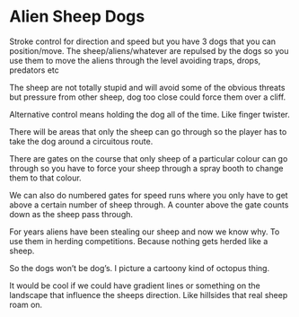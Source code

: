 # Alien Sheep Dogs

Stroke control for direction and speed but you have 3 dogs that you can position/move. The sheep/aliens/whatever are repulsed by the dogs so you use them to move the aliens through the level avoiding traps, drops, predators etc

The sheep are not totally stupid and will avoid some of the obvious threats but pressure from other sheep, dog too close could force them over a cliff.

Alternative control means holding the dog all of the time. Like finger twister.

There will be areas that only the sheep can go through so the player has to take the dog around a circuitous route.

There are gates on the course that only sheep of a particular colour can go through so you have to force your sheep through a spray booth to change them to that colour.

We can also do numbered gates for speed runs where you only have to get above a certain number of sheep through. A counter above the gate counts down as the sheep pass through.

For years aliens have been stealing our sheep and now we know why. To use them in herding competitions. Because nothing gets herded like a sheep.

So the dogs won’t be dog’s. I picture a cartoony kind of octopus thing.

It would be cool if we could have gradient lines or something on the landscape that influence the sheeps direction. Like hillsides that real sheep roam on.
